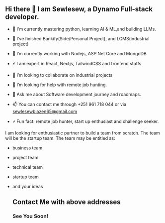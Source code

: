 ## Hi there 👋 I am Sewlesew, a Dynamo Full-stack developer.


- 🔭 I'm currently mastering python, learning AI & ML,and building LLMs.
- 🔭 I’ve finished Bankify(Side/Personal Project), and LCMS(industrial project)
  
- 🌱 I’m currently working with Nodejs, ASP.Net Core and MongoDB
  
- ⚡ I am expert in React, Nextjs, TailwindCSS and frontend staffs.
  
- 👯 I’m looking to collaborate on industrial projects
  
- 🤔 I’m looking for help with remote job hunting.
  
- 💬 Ask me about Software development journey and roadmaps.
  
- 📫 You can contact me through +251 961 718 044 or via sewlesewbiazen65@gmail.com
  
- ⚡ Fun fact: remote job hunter, start up enthusiast and challenge seeker.



I am looking for enthusiastic partner to build a team from scratch. The team will be the startup team.
The team may be entitled as:
- business team
- project team
- technical team
- startup team
- and your ideas


  ## Contact Me with above addresses
  ### See You Soon!


